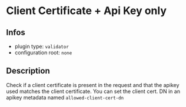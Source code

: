 
# Client Certificate + Api Key only

## Infos

* plugin type: `validator`
* configuration root: ``none``

## Description

Check if a client certificate is present in the request and that the apikey used matches the client certificate.
You can set the client cert. DN in an apikey metadata named `allowed-client-cert-dn`






